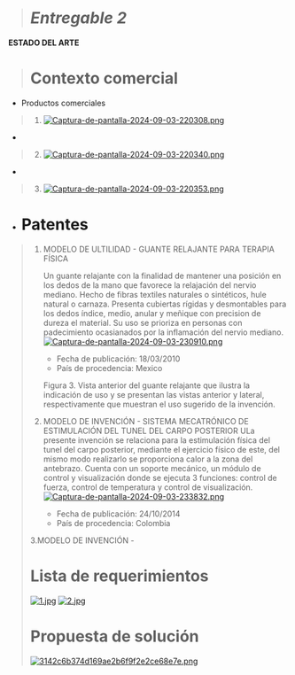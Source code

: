 > # *Entregable 2*
>
 **ESTADO DEL ARTE**
>
> # **Contexto comercial**
>
- Productos comerciales
>1. [![Captura-de-pantalla-2024-09-03-220308.png](https://i.postimg.cc/GmSkX4sR/Captura-de-pantalla-2024-09-03-220308.png)](https://postimg.cc/yDcgdYPp)
-
>2. [![Captura-de-pantalla-2024-09-03-220340.png](https://i.postimg.cc/m2mMrPj9/Captura-de-pantalla-2024-09-03-220340.png)](https://postimg.cc/zVR3tX9D)
-
>3. [![Captura-de-pantalla-2024-09-03-220353.png](https://i.postimg.cc/T3SDrBZY/Captura-de-pantalla-2024-09-03-220353.png)](https://postimg.cc/21QyY9kP)
>
- # Patentes
> 1. MODELO DE ULTILIDAD - GUANTE RELAJANTE PARA TERAPIA FÍSICA
> 
>    Un guante relajante con la finalidad de mantener una posición en los dedos de la mano que favorece la relajación del nervio mediano. Hecho de fibras textiles naturales o sintéticos, hule natural o carnaza.
>    Presenta cubiertas rígidas y desmontables para los dedos índice, medio, anular y meñique con precision de dureza el material.
>    Su uso se prioriza en personas con padecimiento ocasianados por la inflamación del nervio mediano.
>    [![Captura-de-pantalla-2024-09-03-230910.png](https://i.postimg.cc/Bb7qrP95/Captura-de-pantalla-2024-09-03-230910.png)](https://postimg.cc/9wT5TMfz)
>    
>    - Fecha de publicación: 18/03/2010
>    - País de procedencia: Mexico
>    
>    Figura 3. Vista anterior del guante relajante que ilustra la indicación de uso y se presentan las vistas anterior y lateral, respectivamente que muestran el uso sugerido de la invención.
> 2. MODELO DE INVENCIÓN - SISTEMA MECATRÓNICO DE ESTIMULACIÓN DEL TUNEL DEL CARPO POSTERIOR
>    ULa presente invención se relaciona para la estimulación física del tunel del carpo posterior, mediante el ejercicio físico de este, del mismo modo realizarlo se proporciona calor a la zona
>    del antebrazo. Cuenta con un soporte mecánico, un módulo de control y visualización donde se ejecuta 3 funciones: control de fuerza, control de temperatura y control de visualización.
>    [![Captura-de-pantalla-2024-09-03-233832.png](https://i.postimg.cc/7P50L3by/Captura-de-pantalla-2024-09-03-233832.png)](https://postimg.cc/Z0hC7yrf)
>    
>    - Fecha de publicación: 24/10/2014
>    - País de procedencia: Colombia
> 
> 3.MODELO DE INVENCIÓN - 
> # **Lista de requerimientos**
>
>[![1.jpg](https://i.postimg.cc/L6QYpr4B/1.jpg)](https://postimg.cc/7f7Y1t2f)
>[![2.jpg](https://i.postimg.cc/d1FD6Fnv/2.jpg)](https://postimg.cc/cKDs1VV5)
>
> # **Propuesta de solución**
> [![3142c6b374d169ae2b6f9f2e2ce68e7e.png](https://i.postimg.cc/VkDdRppb/3142c6b374d169ae2b6f9f2e2ce68e7e.png)](https://postimg.cc/3k08rSKK)
> 
> 




